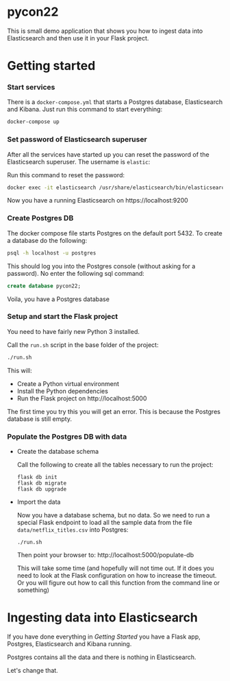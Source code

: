 # pycon22

This is small demo application that shows you how to ingest data into Elasticsearch and then use it in your Flask project.

# Getting started

### Start services

There is a `docker-compose.yml` that starts a Postgres database, Elasticsearch and Kibana. Just run this command to start everything:

```bash
docker-compose up
```

### Set password of Elasticsearch superuser

After all the services have started up you can reset the password of the Elasticsearch superuser. The username is `elastic`:

Run this command to reset the password:

```bash
docker exec -it elasticsearch /usr/share/elasticsearch/bin/elasticsearch-reset-password -u elastic
```

Now you have a running Elasticsearch on https://localhost:9200

### Create Postgres DB

The docker compose file starts Postgres on the default port 5432. To create a database do the following:

```bash
psql -h localhost -u postgres
```

This should log you into the Postgres console (without asking for a password). No enter the following sql command:

```sql
create database pycon22;
```

Voila, you have a Postgres database

### Setup and start the Flask project

You need to have fairly new Python 3 installed.

Call the `run.sh` script in the base folder of the project:

```bash
./run.sh
```

This will:

- Create a Python virtual environment
- Install the Python dependencies
- Run the Flask project on http://localhost:5000

The first time you try this you will get an error. This is because the Postgres database is still empty.

### Populate the Postgres DB with data

- Create the database schema

  Call the following to create all the tables necessary to run the project:

  ```
  flask db init
  flask db migrate
  flask db upgrade
  ```

- Import the data

  Now you have a database schema, but no data. So we need to run a special Flask endpoint to load all the sample data from the file `data/netflix_titles.csv` into Postgres:

  ```
  ./run.sh
  ```

  Then point your browser to: http://localhost:5000/populate-db

  This will take some time (and hopefully will not time out. If it does you need to look at the Flask configuration on how to increase the timeout. Or you will figure out how to call this function from the command line or something)

# Ingesting data into Elasticsearch

If you have done everything in _Getting Started_ you have a Flask app, Postgres, Elasticsearch and Kibana running.

Postgres contains all the data and there is nothing in Elasticsearch.

Let's change that.
